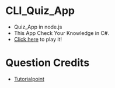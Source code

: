 # CLI_Quiz_App

* Quiz_App in node.js
* This App Check Your Knowledge in C#.
* [Click here](https://replit.com/@ishaghevariya/CLIQuizApp#index.js) to play it!

# Question Credits
  * [Tutorialpoint](https://www.tutorialspoint.com/csharp/csharp_online_quiz.htm)
